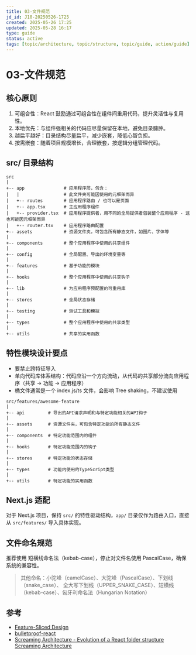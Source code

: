 ```yaml
---
title: 03-文件规范
jd_id: J10-20250526-1725
created: 2025-05-26 17:25
updated: 2025-05-28 16:17
type: guide
status: active
tags: [topic/architecture, topic/structure, topic/guide, action/guide]
---
```


# 03-文件规范

## 核心原则

1. 可组合性：React 鼓励通过可组合性在组件间重用代码，提升灵活性与复用性。
2. 本地优先：与组件强相关的代码应尽量保留在本地，避免目录臃肿。
3. 越扁平越好：目录结构尽量扁平，减少嵌套，降低心智负担。
4. 按需嵌套：随着项目规模增长，合理嵌套，按逻辑分组管理代码。

## src/ 目录结构

```
src
|
+-- app               # 应用程序层，包含：
|   |                 # 此文件夹可能因使用的元框架而异
|   +-- routes        # 应用程序路由 / 也可以是页面
|   +-- app.tsx       # 主应用程序组件
|   +-- provider.tsx  # 应用程序提供者，用不同的全局提供者包装整个应用程序 - 这也可能因元框架而异
|   +-- router.tsx    # 应用程序路由配置
+-- assets            # 资源文件夹，可包含所有静态文件，如图片、字体等
|
+-- components        # 整个应用程序中使用的共享组件
|
+-- config            # 全局配置、导出的环境变量等
|
+-- features          # 基于功能的模块
|
+-- hooks             # 整个应用程序中使用的共享钩子
|
+-- lib               # 为应用程序预配置的可重用库
|
+-- stores            # 全局状态存储
|
+-- testing           # 测试工具和模拟
|
+-- types             # 整个应用程序中使用的共享类型
|
+-- utils             # 共享的实用函数
```

## 特性模块设计要点

- 要禁止跨特征导入
- 单向代码库体系结构：代码应沿一个方向流动，从代码的共享部分流向应用程序（共享 -> 功能 -> 应用程序）
- 桶文件通常是一个 index.js/ts 文件，会影响 Tree shaking，不建议使用

```
src/features/awesome-feature
|
+-- api         # 导出的API请求声明和与特定功能相关的API钩子
|
+-- assets      # 资源文件夹，可包含特定功能的所有静态文件
|
+-- components  # 特定功能范围内的组件
|
+-- hooks       # 特定功能范围内的钩子
|
+-- stores      # 特定功能的状态存储
|
+-- types       # 功能内使用的TypeScript类型
|
+-- utils       # 特定功能的实用函数
```

## Next.js 适配

对于 Next.js 项目，保持 `src/` 的特性驱动结构，`app/` 目录仅作为路由入口，直接从 `src/features/` 导入具体实现。

## 文件命名规范

推荐使用 短横线命名法（kebab-case），停止对文件名使用 PascalCase，确保系统的兼容性。

> 其他命名：小驼峰（camelCase）、大驼峰（PascalCase）、下划线（snake_case）、 全大写下划线（UPPER_SNAKE_CASE）、短横线（kebab-case）、匈牙利命名法（Hungarian Notation）

## 参考

- [Feature-Sliced Design](https://feature-sliced.github.io/documentation/)
- [bulletproof-react](https://github.com/alan2207/bulletproof-react/blob/master/docs/project-structure.md)
- [Screaming Architecture - Evolution of a React folder structure Screaming Architecture](https://dev.to/profydev/screaming-architecture-evolution-of-a-react-folder-structure-4g25)